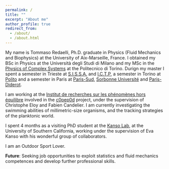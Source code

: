 ```yaml
---
permalink: /
title: ""
excerpt: "About me"
author_profile: true
redirect_from: 
  - /about/
  - /about.html
---
```


My name is Tommaso Redaelli, Ph.D. graduate in Physics (Fluid Mechanics and Biophysics) at the University of Aix-Marseille, France. I obtained my BSc in Physics at the Università degli Studi di Milano and my MSc in the [Physics of Complex Systems](http://www.pcs.polito.it/) at the Politecnico di Torino. 
Durign my master I spent a semester in Trieste at [S.I.S.S.A.](https://www.sissa.it/)  and [I.C.T.P](https://www.ictp.it/), a semester in Torino at [Polito](https://www.polito.it/) and a semester in Paris at [Paris-Sud](https://www.universite-paris-saclay.fr/), [Sorbonne Université](https://www.sorbonne-universite.fr/en) and [Paris-Diderot](https://u-paris.fr/).


I am working at the [Institut de recherches sur les phénomènes hors équilibre](https://irphe.univ-amu.fr/) involved in the [c0pep0d](https://c0pep0d.github.io/) project, under the supervision of Christophe Eloy and Fabien Candelier. I am currently investigating the swimming abilities of millimetric-size organisms, and the tracking strategies of the planktonic world.


I spent 4 months as a visiting PhD student at the [Kanso Lab](https://sites.usc.edu/kansolab/), at the University of Southern California, working under the supervision of Eva Kanso with his wonderful group of collaborators.

I am an Outdoor Sport Lover.

**Future**: Seeking job opportunities to exploit statistics and fluid mechanics competences and develop further professional skills.
